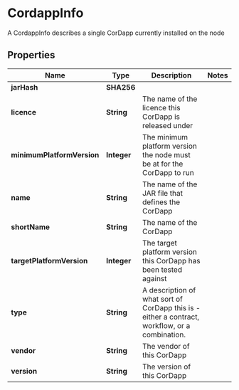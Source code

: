 

# CordappInfo

A CordappInfo describes a single CorDapp currently installed on the node

## Properties

| Name | Type | Description | Notes |
|------------ | ------------- | ------------- | -------------|
|**jarHash** | **SHA256** |  |  |
|**licence** | **String** | The name of the licence this CorDapp is released under |  |
|**minimumPlatformVersion** | **Integer** | The minimum platform version the node must be at for the CorDapp to run |  |
|**name** | **String** | The name of the JAR file that defines the CorDapp |  |
|**shortName** | **String** | The name of the CorDapp |  |
|**targetPlatformVersion** | **Integer** | The target platform version this CorDapp has been tested against |  |
|**type** | **String** | A description of what sort of CorDapp this is - either a contract, workflow, or a combination. |  |
|**vendor** | **String** | The vendor of this CorDapp |  |
|**version** | **String** | The version of this CorDapp |  |



